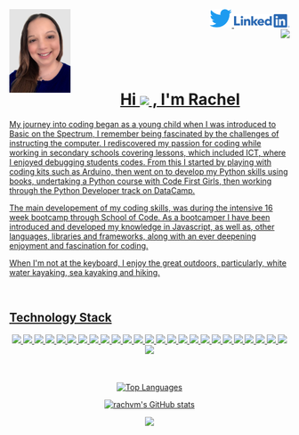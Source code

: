 <img align="left" src="img.png" width="110px" height="150px">
<div align="right">
  <a href="https://twitter.com/coderRach" target="_blank" class="twitter"><img src="https://github.com/rachvm/rachvm/blob/main/2021%20Twitter%20logo%20-%20blue.png" width="40">
  <a href="https://www.linkedin.com/in/rachel-morris-a3b125251/" target="_blank" class="linkedin><img src="" width="80"><img src="https://github.com/rachvm/rachvm/blob/207264e745c5fe80ca527de014b7ad5fcda69815/LI-Logo.png" width="100" style={margin-left: "50px"}>
  
  <br/>
<img src="https://www.codewars.com/users/rachvm/badges/micro">
 </div>
<br/>
                                                             <br/>
                                                             <br/>
<div align="center">
<h1>Hi <img height="40px" src="https://user-images.githubusercontent.com/18350557/176309783-0785949b-9127-417c-8b55-ab5a4333674e.gif"/> , I'm Rachel</h1>
</div>
 
 <p>
 My journey into coding began as a young child when I was introduced to Basic on the Spectrum, I remember being fascinated by the challenges of instructing the computer. I rediscovered my passion for coding while working in secondary schools covering lessons, which included ICT, where I enjoyed debugging students codes. From this I started by playing with coding kits such as Arduino, then went on to develop my Python skills using books, undertaking a Python course with Code First Girls, then working through the Python Developer track on DataCamp. 
              
The main developement of my coding skills, was during the intensive 16 week bootcamp through School of Code. As a bootcamper I have been introduced and 
developed my knowledge in Javascript, as well as, other languages, libraries and frameworks, along with an ever deepening enjoyment and fascination for 
coding.

When I'm not at the keyboard, I enjoy the great outdoors, particularly, white water kayaking, sea kayaking and hiking.
              </p>

<br/>
  
                   
<div align="left">
  <h2>Technology Stack
</div>
                 
                                           
<p align="center">

<img src="https://img.shields.io/badge/JavaScript-323330?style=for-the-badge&logo=javascript&logoColor=F7DF1E"/>
<img src="https://img.shields.io/badge/HTML5-E34F26?style=for-the-badge&logo=html5&logoColor=white"/>
<img src="https://img.shields.io/badge/CSS3-1572B6?style=for-the-badge&logo=css3&logoColor=white"/>
<img src="https://img.shields.io/badge/React-20232A?style=for-the-badge&logo=react&logoColor=61DAFB"/>
<img src= "https://img.shields.io/badge/React_Router-CA4245?style=for-the-badge&logo=react-router&logoColor=white"/>
<img src="https://img.shields.io/badge/Node.js-339933?style=for-the-badge&logo=nodedotjs&logoColor=white"/>
<img src="https://img.shields.io/badge/Express.js-000000?style=for-the-badge&logo=express&logoColor=white"/>
<img src="https://img.shields.io/badge/TypeScript-007ACC?style=for-the-badge&logo=typescript&logoColor=white"/>
<img src="https://img.shields.io/badge/Postman-FF6C37?style=for-the-badge&logo=Postman&logoColor=white"/>
<img src="https://img.shields.io/badge/Jest-C21325?style=for-the-badge&logo=jest&logoColor=white"/>
<img src="https://img.shields.io/badge/Cypress-17202C?style=for-the-badge&logo=cypress&logoColor=white"/>
<img src="https://img.shields.io/badge/MongoDB-4EA94B?style=for-the-badge&logo=mongodb&logoColor=white"/>
<img src="https://img.shields.io/badge/PostgreSQL-316192?style=for-the-badge&logo=postgresql&logoColor=white"/>
<img src="https://img.shields.io/badge/Couchbase-EA2328?style=for-the-badge&logo=couchbase&logoColor=white"/>
<img src="https://img.shields.io/badge/Canva-%2300C4CC.svg?&style=for-the-badge&logo=Canva&logoColor=white"/>
<img src="https://img.shields.io/badge/Figma-F24E1E?style=for-the-badge&logo=figma&logoColor=white"/>
<img src="https://img.shields.io/badge/Miro-F7C922?style=for-the-badge&logo=Miro&logoColor=050036"/>
<img src="https://img.shields.io/badge/Trello-0052CC?style=for-the-badge&logo=trello&logoColor=white"/>
<img src="https://img.shields.io/badge/Material%20UI-007FFF?style=for-the-badge&logo=mui&logoColor=white"/>
<img src="https://img.shields.io/badge/Tailwind_CSS-38B2AC?style=for-the-badge&logo=tailwind-css&logoColor=white"/>
<img src="https://img.shields.io/badge/npm-CB3837?style=for-the-badge&logo=npm&logoColor=white"/>
<img src="https://img.shields.io/badge/next.js-000000?style=for-the-badge&logo=nextdotjs&logoColor=white"/>
<img src="https://img.shields.io/badge/Codesandbox-000000?style=for-the-badge&logo=CodeSandbox&logoColor=white"/>
<img src="https://img.shields.io/badge/Visual_Studio_Code-0078D4?style=for-the-badge&logo=visual%20studio%20code&logoColor=white"/>
<img src="https://img.shields.io/badge/json-5E5C5C?style=for-the-badge&logo=json&logoColor=white"/>
<img src="https://img.shields.io/badge/Python-FFD43B?style=for-the-badge&logo=python&logoColor=blue"/>
</p>
<br/><br/>

<div align="center">
<a href="https://github.com/rachvm" align="center"><img src="https://github-readme-stats.vercel.app/api/top-langs/?username=rachvm&langs_count=10&title_color=0891b2&text_color=ffffff&icon_color=0891b2&bg_color=1c1917&hide_border=true&locale=en&custom_title=Top%20%Languages" alt="Top Languages" /></a>
                   
<a href="http://www.github.com/rachvm"><img src="https://github-readme-stats.vercel.app/api?username=rachvm&show_icons=true&hide=stars,&count_private=true&title_color=0891b2&text_color=ffffff&icon_color=0891b2&bg_color=1c1917&hide_border=true&show_icons=true" alt="rachvm's GitHub stats" /></a>

<a href="http://www.github.com/rachvm"><img src="https://github-readme-streak-stats.herokuapp.com/?user=rachvm&stroke=ffffff&background=1c1917&ring=0891b2&fire=0891b2&currStreakNum=ffffff&currStreakLabel=0891b2&sideNums=ffffff&sideLabels=ffffff&dates=ffffff&hide_border=true" /></a>
</div>
               
                   
